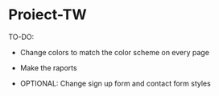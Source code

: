 # Proiect-TW

TO-DO:

- Change colors to match the color scheme on every page
- Make the raports

- OPTIONAL: Change sign up form and contact form styles